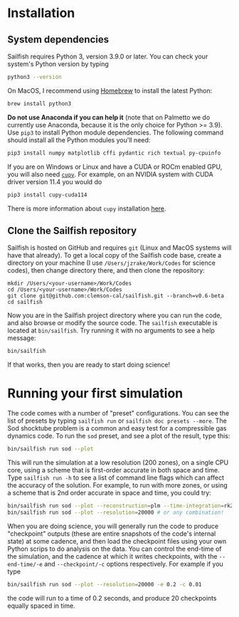 # Installation

## System dependencies

Sailfish requires Python 3, version 3.9.0 or later. You can check your system's
Python version by typing

```bash
python3 --version
```

On MacOS, I recommend using [Homebrew](https://brew.sh) to install the latest
Python:

```bash
brew install python3
```

__Do not use Anaconda if you can help it__ (note that on Palmetto we do
currently use Anaconda, because it is the only choice for Python >= 3.9). Use
`pip3` to install Python module dependencies. The following command should
install all the Python modules you'll need:

```bash
pip3 install numpy matplotlib cffi pydantic rich textual py-cpuinfo
```

If you are on Windows or Linux and have a CUDA or ROCm enabled GPU, you will
also need [`cupy`](https://cupy.dev). For example, on an NVIDIA system with
CUDA driver version 11.4 you would do

```bash
pip3 install cupy-cuda114
```

There is more information about `cupy` installation
[here](https://docs.cupy.dev/en/stable/install.html).

## Clone the Sailfish repository

Sailfish is hosted on GitHub and requires `git` (Linux and MacOS systems will
have that already). To get a local copy of the Sailfish code base, create a
directory on your machine (I use `/Users/jzrake/Work/Codes` for science codes),
then change directory there, and then clone the repository:

```
mkdir /Users/<your-username>/Work/Codes
cd /Users/<your-username>/Work/Codes
git clone git@github.com:clemson-cal/sailfish.git --branch=v0.6-beta
cd sailfish
```

Now you are in the Sailfish project directory where you can run the code, and
also browse or modify the source code. The `sailfish` executable is located at
`bin/sailfish`. Try running it with no arguments to see a help message:

```bash
bin/sailfish
```
If that works, then you are ready to start doing science!

# Running your first simulation

The code comes with a number of "preset" configurations. You can see the list
of presets by typing `sailfish run` or `sailfish doc presets --more`. The Sod
shocktube problem is a common and easy test for a compressible gas dynamics
code. To run the `sod` preset, and see a plot of the result, type this:

```bash
bin/sailfish run sod --plot
```

This will run the simulation at a low resolution (200 zones), on a single CPU
core, using a scheme that is first-order accurate in both space and time. Type
`sailfish run -h` to see a list of command line flags which can affect the
accuracy of the solution. For example, to run with more zones, or using a
scheme that is 2nd order accurate in space and time, you could try:

```bash
bin/sailfish run sod --plot --reconstruction=plm --time-integration=rk2 # or
bin/sailfish run sod --plot --resolution=20000 # or any combination!
```

When you are doing science, you will generally run the code to produce
"checkpoint" outputs (these are entire snapshots of the code's internal state)
at some cadence, and then load the checkpoint files using your own Python
scrips to do analysis on the data. You can control the end-time of the
simulation, and the cadence at which it writes checkpoints, with the
`--end-time/-e` and `--checkpoint/-c` options respectively. For example if you
type

```bash
bin/sailfish run sod --plot --resolution=20000 -e 0.2 -c 0.01
```

the code will run to a time of 0.2 seconds, and produce 20 checkpoints equally
spaced in time.
